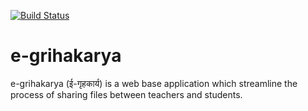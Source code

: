 ﻿[![Build Status](https://travis-ci.org/kiranshahi/e-grihakarya.svg?branch=dev)](https://travis-ci.org/kiranshahi/e-grihakarya)

# e-grihakarya

e-grihakarya (ई-गृहकार्य) is a web base application which streamline the process of sharing files between teachers and students.
